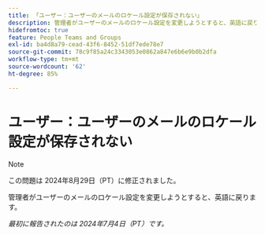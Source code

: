```yaml
---
title: 「ユーザー：ユーザーのメールのロケール設定が保存されない」
description: 管理者がユーザーのメールのロケール設定を変更しようとすると、英語に戻ります。
hidefromtoc: true
feature: People Teams and Groups
exl-id: ba4d8a79-cead-43f6-8452-51df7ede78e7
source-git-commit: 78c9f85a24c3343053e0862a847e6b6e9b0b2dfa
workflow-type: tm+mt
source-wordcount: '62'
ht-degree: 85%

---
```


# ユーザー：ユーザーのメールのロケール設定が保存されない

>[!NOTE]
>
>この問題は 2024年8月29日（PT）に修正されました。

管理者がユーザーのメールのロケール設定を変更しようとすると、英語に戻ります。

_最初に報告されたのは 2024年7月4日（PT）です。_
